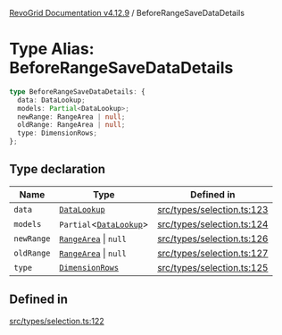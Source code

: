 [RevoGrid Documentation v4.12.9](README.md) / BeforeRangeSaveDataDetails

# Type Alias: BeforeRangeSaveDataDetails

```ts
type BeforeRangeSaveDataDetails: {
  data: DataLookup;
  models: Partial<DataLookup>;
  newRange: RangeArea | null;
  oldRange: RangeArea | null;
  type: DimensionRows;
};
```

## Type declaration

| Name | Type | Defined in |
| ------ | ------ | ------ |
| `data` | [`DataLookup`](TypeAlias.DataLookup.md) | [src/types/selection.ts:123](https://github.com/revolist/revogrid/blob/5b626b1ece93ea60f82047d059b8a2635455feb4/src/types/selection.ts#L123) |
| `models` | `Partial`\<[`DataLookup`](TypeAlias.DataLookup.md)\> | [src/types/selection.ts:124](https://github.com/revolist/revogrid/blob/5b626b1ece93ea60f82047d059b8a2635455feb4/src/types/selection.ts#L124) |
| `newRange` | [`RangeArea`](TypeAlias.RangeArea.md) \| `null` | [src/types/selection.ts:126](https://github.com/revolist/revogrid/blob/5b626b1ece93ea60f82047d059b8a2635455feb4/src/types/selection.ts#L126) |
| `oldRange` | [`RangeArea`](TypeAlias.RangeArea.md) \| `null` | [src/types/selection.ts:127](https://github.com/revolist/revogrid/blob/5b626b1ece93ea60f82047d059b8a2635455feb4/src/types/selection.ts#L127) |
| `type` | [`DimensionRows`](TypeAlias.DimensionRows.md) | [src/types/selection.ts:125](https://github.com/revolist/revogrid/blob/5b626b1ece93ea60f82047d059b8a2635455feb4/src/types/selection.ts#L125) |

## Defined in

[src/types/selection.ts:122](https://github.com/revolist/revogrid/blob/5b626b1ece93ea60f82047d059b8a2635455feb4/src/types/selection.ts#L122)
